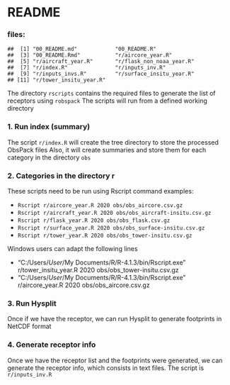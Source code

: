 README
================

### files:

    ##  [1] "00_README.md"            "00_README.R"            
    ##  [3] "00_README.Rmd"           "r/aircore_year.R"       
    ##  [5] "r/aircraft_year.R"       "r/flask_non_noaa_year.R"
    ##  [7] "r/index.R"               "r/inputs_inv.R"         
    ##  [9] "r/inputs_invs.R"         "r/surface_insitu_year.R"
    ## [11] "r/tower_insitu_year.R"

The directory `rscripts` contains the required files to generate the
list of receptors using `robspack` The scripts will run from a defined
working directory

### 1. Run index (summary)

The script `r/index.R` will create the tree directory to store the
processed ObsPack files Also, it will create summaries and store them
for each category in the directory `obs`

### 2. Categories in the directory r

These scripts need to be run using Rscript command examples:

-   `Rscript r/aircore_year.R 2020 obs/obs_aircore.csv.gz`
-   `Rscript r/aircraft_year.R 2020 obs/obs_aircraft-insitu.csv.gz`
-   `Rscript r/flask_year.R 2020 obs/obs_flask.csv.gz`
-   `Rscript r/surface_year.R 2020 obs/obs_surface-insitu.csv.gz`
-   `Rscript r/tower_year.R 2020 obs/obs_tower-insitu.csv.gz`

Windows users can adapt the following lines

-   “C:/Users/*User*/My Documents/R/R-4.1.3/bin/Rscript.exe”
    r/tower_insitu_year.R 2020 obs/obs_tower-insitu.csv.gz
-   “C:/Users/*User*/My Documents/R/R-4.1.3/bin/Rscript.exe”
    r/aircore_year.R 2020 obs/obs_aircore.csv.gz

### 3. Run Hysplit

Once if we have the receptor, we can run Hysplit to generate footprints
in NetCDF format

### 4. Generate receptor info

Once we have the receptor list and the footprints were generated, we can
generate the receptor info, which consists in text files. The script is
`r/inputs_inv.R`
